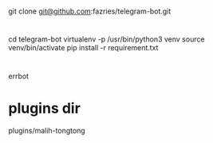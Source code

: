 #
git clone git@github.com:fazries/telegram-bot.git

#
cd telegram-bot
virtualenv -p /usr/bin/python3 venv
source venv/bin/activate
pip install -r requirement.txt

# 
errbot


# plugins dir
plugins/malih-tongtong
